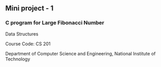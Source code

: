 ## Mini project - 1

### C program for Large Fibonacci Number

Data Structures

Course Code: CS 201

Department of Computer Science and Engineering,
National Institute of Technology
